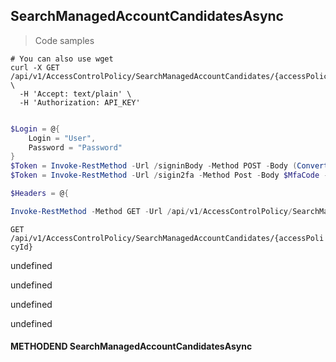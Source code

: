 
## SearchManagedAccountCandidatesAsync

<a id="opIdSearchManagedAccountCandidatesAsync"></a>

> Code samples

```shell
# You can also use wget
curl -X GET /api/v1/AccessControlPolicy/SearchManagedAccountCandidates/{accessPolicyId} \
  -H 'Accept: text/plain' \
  -H 'Authorization: API_KEY'

```

```powershell

$Login = @{
    Login = "User",
    Password = "Password"
}
$Token = Invoke-RestMethod -Url /signinBody -Method POST -Body (ConvertTo-Json $Login)
$Token = Invoke-RestMethod -Url /sigin2fa -Method Post -Body $MfaCode -Headers @{Authorization: "Bearer $Token"}

$Headers = @{

Invoke-RestMethod -Method GET -Url /api/v1/AccessControlPolicy/SearchManagedAccountCandidates/{accessPolicyId}
```

`GET /api/v1/AccessControlPolicy/SearchManagedAccountCandidates/{accessPolicyId}`

undefined

undefined

undefined

undefined

#### METHODEND SearchManagedAccountCandidatesAsync

